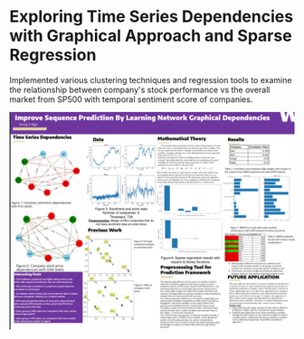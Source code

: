 # Exploring Time Series Dependencies with Graphical Approach and Sparse Regression
Implemented various clustering techniques and regression tools to examine the relationship between company's stock performance vs the overall market from SP500 with temporal sentiment score of companies.

![Test Image 4](https://github.com/hungngo97/Network-Graphical-Dependencies/blob/master/Screen%20Shot%202019-06-10%20at%203.53.43%20PM.png)
